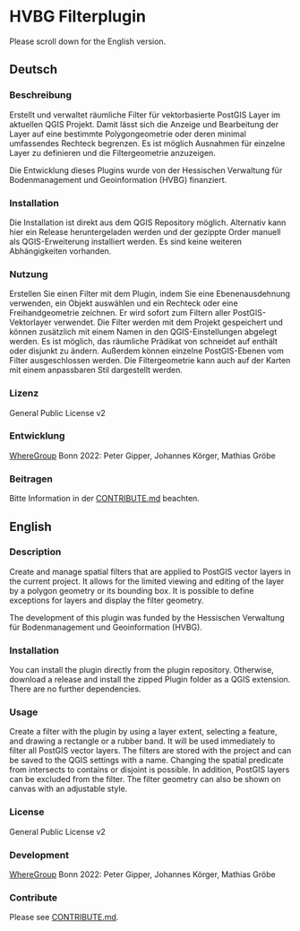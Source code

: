 # HVBG Filterplugin
Please scroll down for the English version.
## Deutsch

### Beschreibung

Erstellt und verwaltet räumliche Filter für vektorbasierte PostGIS Layer im aktuellen QGIS Projekt. Damit lässt sich die Anzeige und Bearbeitung der Layer auf eine bestimmte Polygongeometrie oder deren minimal umfassendes Rechteck begrenzen. Es ist möglich Ausnahmen für einzelne Layer zu definieren und die Filtergeometrie anzuzeigen.

Die Entwicklung dieses Plugins wurde von der Hessischen Verwaltung für Bodenmanagement und Geoinformation (HVBG) finanziert.

### Installation

Die Installation ist direkt aus dem QGIS Repository möglich. Alternativ kann hier ein Release heruntergeladen werden und der gezippte Order manuell als QGIS-Erweiterung installiert werden. Es sind keine weiteren Abhängigkeiten vorhanden.

### Nutzung
Erstellen Sie einen Filter mit dem Plugin, indem Sie eine Ebenenausdehnung verwenden, ein Objekt auswählen und ein Rechteck oder eine Freihandgeometrie zeichnen. Er wird sofort zum Filtern aller PostGIS-Vektorlayer verwendet. Die Filter werden mit dem Projekt gespeichert und können zusätzlich mit einem Namen in den QGIS-Einstellungen abgelegt werden. Es ist möglich, das räumliche Prädikat von schneidet auf enthält oder disjunkt zu ändern. Außerdem können einzelne PostGIS-Ebenen vom Filter ausgeschlossen werden. Die Filtergeometrie kann auch auf der Karten mit einem anpassbaren Stil dargestellt werden.

### Lizenz

General Public License v2

### Entwicklung

[WhereGroup](https://wheregroup.com/) Bonn 2022: Peter Gipper, Johannes Körger, Mathias Gröbe

### Beitragen
Bitte Information in der [CONTRIBUTE.md](CONTRIBUTE.md) beachten.

## English

### Description

Create and manage spatial filters that are applied to PostGIS vector layers in the current project. It allows for the limited viewing and editing of the layer by a polygon geometry or its bounding box. It is possible to define exceptions for layers and display the filter geometry.

The development of this plugin was funded by the Hessischen Verwaltung für Bodenmanagement und Geoinformation (HVBG).

### Installation
You can install the plugin directly from the plugin repository. Otherwise, download a release and install the zipped Plugin folder as a QGIS extension. There are no further dependencies.

### Usage

Create a filter with the plugin by using a layer extent, selecting a feature, and drawing a rectangle or a rubber band. It will be used immediately to filter all PostGIS vector layers. The filters are stored with the project and can be saved to the QGIS settings with a name. Changing the spatial predicate from intersects to contains or disjoint is possible. In addition, PostGIS layers can be excluded from the filter. The filter geometry can also be shown on canvas with an adjustable style.


### License

General Public License v2

### Development

[WhereGroup](https://wheregroup.com/) Bonn 2022: Peter Gipper, Johannes Körger, Mathias Gröbe

### Contribute

Please see [CONTRIBUTE.md](CONTRIBUTE.md).

